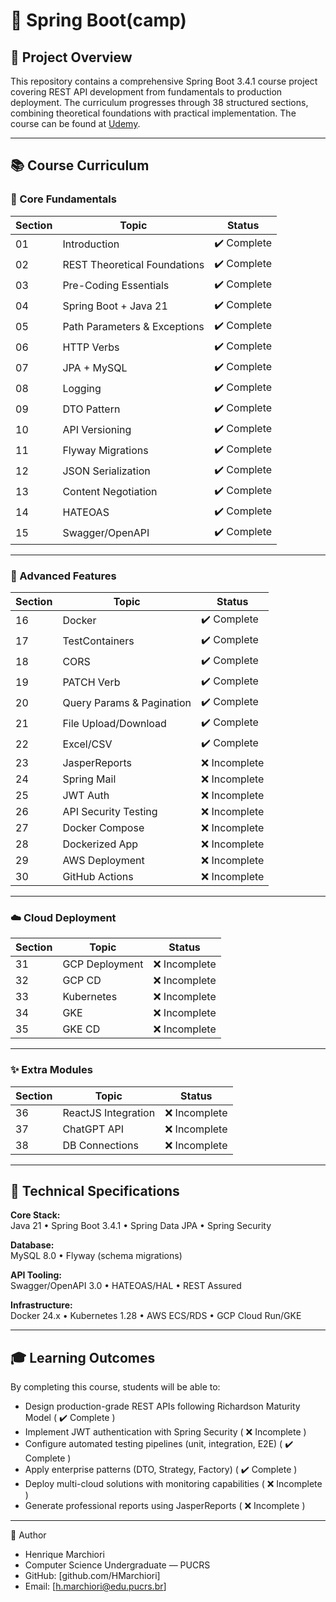 # 🌟 Spring Boot(camp)

## 📌 Project Overview

This repository contains a comprehensive Spring Boot 3.4.1 course project covering REST API development from fundamentals to production deployment. The curriculum progresses through 38 structured sections, combining theoretical foundations with practical implementation.
The course can be found at [Udemy](https://www.udemy.com/course/restful-apis-do-0-a-nuvem-com-springboot-e-docker/).

---

## 📚 Course Curriculum

### 🧱 Core Fundamentals

| Section | Topic                        | Status |
|--------|------------------------------|--------|
| 01 | Introduction                 | ✔️ Complete |
| 02 | REST Theoretical Foundations | ✔️ Complete |
| 03 | Pre-Coding Essentials        | ✔️ Complete |
| 04 | Spring Boot + Java 21        | ✔️ Complete |
| 05 | Path Parameters & Exceptions | ✔️ Complete |
| 06 | HTTP Verbs                   | ✔️ Complete |
| 07 | JPA + MySQL                  | ✔️ Complete |
| 08 | Logging                      | ✔️ Complete |
| 09 | DTO Pattern                  | ✔️ Complete |
| 10 | API Versioning               | ✔️ Complete |
| 11 | Flyway Migrations            | ✔️ Complete |
| 12 | JSON Serialization           | ✔️ Complete |
| 13 | Content Negotiation          | ✔️ Complete |
| 14 | HATEOAS                      | ✔️ Complete |
| 15 | Swagger/OpenAPI              | ✔️ Complete |

---

### 🚀 Advanced Features

| Section | Topic                     | Status |
|--------|---------------------------|--------|
| 16 | Docker                    | ✔️ Complete |
| 17 | TestContainers            | ✔️ Complete |
| 18 | CORS                      | ✔️ Complete |
| 19 | PATCH Verb                | ✔️ Complete |
| 20 | Query Params & Pagination | ✔️ Complete |
| 21 | File Upload/Download      | ✔️ Complete |
| 22 | Excel/CSV                 | ✔️ Complete |
| 23 | JasperReports             | ❌ Incomplete |
| 24 | Spring Mail               | ❌ Incomplete |
| 25 | JWT Auth                  | ❌ Incomplete |
| 26 | API Security Testing      | ❌ Incomplete |
| 27 | Docker Compose            | ❌ Incomplete |
| 28 | Dockerized App            | ❌ Incomplete |
| 29 | AWS Deployment            | ❌ Incomplete |
| 30 | GitHub Actions            | ❌ Incomplete |

---

### ☁️ Cloud Deployment

| Section | Topic          | Status |
|--------|----------------|--------|
| 31 | GCP Deployment | ❌ Incomplete |
| 32 | GCP CD         | ❌ Incomplete |
| 33 | Kubernetes     | ❌ Incomplete |
| 34 | GKE            | ❌ Incomplete |
| 35 | GKE CD         | ❌ Incomplete |

---

### ✨ Extra Modules

| Section | Topic               | Status |
|--------|---------------------|--------|
| 36 | ReactJS Integration | ❌ Incomplete |
| 37 | ChatGPT API         | ❌ Incomplete |
| 38 | DB Connections      | ❌ Incomplete |

---

## 🧪 Technical Specifications

**Core Stack:**  
Java 21 • Spring Boot 3.4.1 • Spring Data JPA • Spring Security

**Database:**  
MySQL 8.0 • Flyway (schema migrations)

**API Tooling:**  
Swagger/OpenAPI 3.0 • HATEOAS/HAL • REST Assured

**Infrastructure:**  
Docker 24.x • Kubernetes 1.28 • AWS ECS/RDS • GCP Cloud Run/GKE

---

## 🎓 Learning Outcomes

By completing this course, students will be able to:

- Design production-grade REST APIs following Richardson Maturity Model ( ✔️ Complete )
- Implement JWT authentication with Spring Security ( ❌ Incomplete )
- Configure automated testing pipelines (unit, integration, E2E) ( ✔️ Complete )
- Apply enterprise patterns (DTO, Strategy, Factory) ( ✔️ Complete )
- Deploy multi-cloud solutions with monitoring capabilities ( ❌ Incomplete )
- Generate professional reports using JasperReports ( ❌ Incomplete )

---

👤 Author

- Henrique Marchiori
- Computer Science Undergraduate — PUCRS
- GitHub: [github.com/HMarchiori]
- Email: [h.marchiori@edu.pucrs.br]
